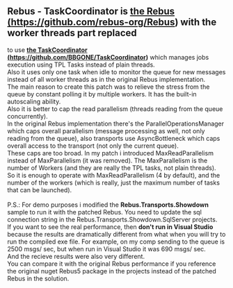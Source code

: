 ## Rebus - TaskCoordinator is <a href="https://github.com/rebus-org/Rebus" target="_blank"><b>the Rebus (https://github.com/rebus-org/Rebus)</b></a> with the worker threads part replaced 
to use <a href="https://github.com/BBGONE/TaskCoordinator" target="_blank"><b>the TaskCoordinator (https://github.com/BBGONE/TaskCoordinator)</b></a> which manages jobs execution using TPL Tasks instead
of plain threads. 
<br/>
Also it uses only one task when idle to monitor the queue for new messages instead of all worker threads as in the original Rebus implementation.
<br/>
The main reason to create this patch was to relieve the stress from the queue by constant polling it by multiple workers.
It has the built-in autoscaling ability.
<br/>
Also it is better to cap the read parallelism (threads reading from the queue concurrently).
<br/>
In the original Rebus implementation there's
the ParallelOperationsManager which caps overall parallelism (message processing as well, not only reading from the queue), also
transports use AsyncBottleneck which caps overall access to the transport (not only the current queue).
<br/>
These caps are too broad. In my patch i introduced MaxReadParallelism instead of MaxParallelism (it was removed).
The MaxParallelism is the number of Workers (and they are really the TPL tasks, not plain threads).
<br> 
So it is enough to operate with MaxReadParallelism (4 by default), and the number of the workers (which is really, just the maximum number of tasks that can be launched).
<br/>
<br/>
P.S.: 
For demo purposes i modified the <b>Rebus.Transports.Showdown</b> sample to run it with the patched Rebus. You need to update the sql connection string in
the Rebus.Transports.Showdown.SqlServer projects.
<br/>
If you want to see the real performance, then <b>don't run in Visual Studio</b> because the results are dramatically different
from what when you will try to run the compiled exe file. 
For example, on my comp sending to the queue is 2500 msgs/ sec, but when run in Visual Studio it was 690 msgs/ sec.
<br/>And the recieve results were also very different.
<br/>You can compare it with the original Rebus performance if you reference the original nuget Rebus5 package in the projects instead of the patched Rebus in the solution.